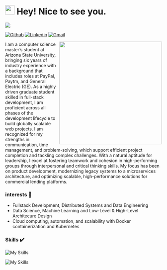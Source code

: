 
<h1><img src="https://emojis.slackmojis.com/emojis/images/1531849430/4246/blob-sunglasses.gif?1531849430" width="30"/> Hey! Nice to see you.</h1>

![](https://komarev.com/ghpvc/?username=ankitrajput0096&color=blue)


[![Github](https://img.shields.io/badge/-Github-000?style=flat&logo=Github&logoColor=white)](https://github.com/ankitrajput0096)
[![Linkedin](https://img.shields.io/badge/-LinkedIn-blue?style=flat&logo=Linkedin&logoColor=white)](https://www.linkedin.com/in/ankitrajput022/)
[![Gmail](https://img.shields.io/badge/-Gmail-c14438?style=flat&logo=Gmail&logoColor=white)](mailto:ankitrajput022@gmail.com)

<img align='right' src="https://media2.dev.to/dynamic/image/width=800%2Cheight=%2Cfit=scale-down%2Cgravity=auto%2Cformat=auto/https%3A%2F%2Fres.cloudinary.com%2Fd74fh3kw%2Fimage%2Fupload%2Fv1641259873%2Fproject-developer_nco99x.webp" width="330">

<p>I am a computer science master’s student at Arizona State University, bringing six years of industry experience with a background that includes roles at PayPal, Paytm, and General Electric (GE). As a highly driven graduate student skilled in full-stack development, I am proficient across all phases of the development lifecycle to build globally scalable web projects. I am recognized for my strengths in communication, time management, and problem-solving, which support efficient project completion and tackling complex challenges. With a natural aptitude for leadership, I excel at fostering teamwork and cohesion in high-performing groups through interpersonal and critical thinking skills. My focus has been on product development, modernizing legacy systems to a microservices architecture, and optimizing scalable, high-performance solutions for commercial lending platforms.</p>

### interests 🔭

* Fullstack Development, Distributed Systems and Data Engineering
* Data Science, Machine Learning and Low-Level & High-Level Architecure Design
* Cloud computing, automation, and scalability with Docker containerization and Kubernetes

### Skills  :heavy_check_mark:
![My Skills](https://skillicons.dev/icons?i=java,python,javascript,css,html,cpp,spring,hibernate,redis,kafka,maven,git,mysql,postgresql,jenkins)

![My Skills](https://skillicons.dev/icons?i=docker,kubernetes,aws,react,d3,redux,babel,webpack,flask,nginx,terraform,github,bitbucket,sklearn,anaconda)

